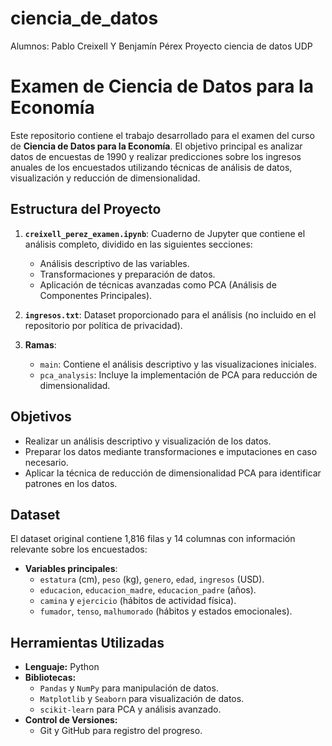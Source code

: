 # ciencia_de_datos
Alumnos: Pablo Creixell Y Benjamín Pérex
Proyecto ciencia de datos UDP
# Examen de Ciencia de Datos para la Economía

Este repositorio contiene el trabajo desarrollado para el examen del curso de **Ciencia de Datos para la Economía**. El objetivo principal es analizar datos de encuestas de 1990 y realizar predicciones sobre los ingresos anuales de los encuestados utilizando técnicas de análisis de datos, visualización y reducción de dimensionalidad.

## **Estructura del Proyecto**
1. **`creixell_perez_examen.ipynb`**: Cuaderno de Jupyter que contiene el análisis completo, dividido en las siguientes secciones:
   - Análisis descriptivo de las variables.
   - Transformaciones y preparación de datos.
   - Aplicación de técnicas avanzadas como PCA (Análisis de Componentes Principales).

2. **`ingresos.txt`**: Dataset proporcionado para el análisis (no incluido en el repositorio por política de privacidad).

3. **Ramas**:
   - `main`: Contiene el análisis descriptivo y las visualizaciones iniciales.
   - `pca_analysis`: Incluye la implementación de PCA para reducción de dimensionalidad.

## **Objetivos**
- Realizar un análisis descriptivo y visualización de los datos.
- Preparar los datos mediante transformaciones e imputaciones en caso necesario.
- Aplicar la técnica de reducción de dimensionalidad PCA para identificar patrones en los datos.

## **Dataset**
El dataset original contiene 1,816 filas y 14 columnas con información relevante sobre los encuestados:
- **Variables principales**:
  - `estatura` (cm), `peso` (kg), `genero`, `edad`, `ingresos` (USD).
  - `educacion`, `educacion_madre`, `educacion_padre` (años).
  - `camina` y `ejercicio` (hábitos de actividad física).
  - `fumador`, `tenso`, `malhumorado` (hábitos y estados emocionales).

## **Herramientas Utilizadas**
- **Lenguaje:** Python
- **Bibliotecas:** 
  - `Pandas` y `NumPy` para manipulación de datos.
  - `Matplotlib` y `Seaborn` para visualización de datos.
  - `scikit-learn` para PCA y análisis avanzado.
- **Control de Versiones:**
  - Git y GitHub para registro del progreso.
